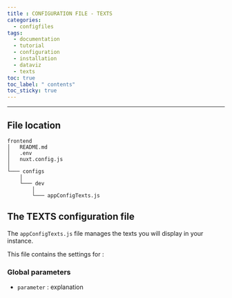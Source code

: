 ```yaml
---
title : CONFIGURATION FILE - TEXTS
categories:
  - configfiles
tags:
  - documentation
  - tutorial
  - configuration
  - installation
  - dataviz
  - texts
toc: true
toc_label: " contents"
toc_sticky: true
---
```


--------

## File location

```shell
frontend
│   README.md
│   .env
│   nuxt.config.js
│
└─── configs
    │
    └─── dev
        │
        └─── appConfigTexts.js

```

## The TEXTS configuration file

The `appConfigTexts.js` file manages the texts you will display in your instance.

This file contains the settings for :

### Global parameters

- `parameter` : explanation
